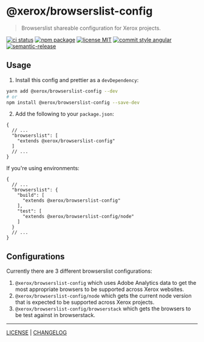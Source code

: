 # @xerox/browserslist-config

> Browserslist shareable configuration for Xerox projects.

[![ci status][ci-badge]][ci-link]
[![npm package][npm-badge]][npm-link]
[![license MIT][license-badge]][license-link]
[![commit style angular][commit-style-badge]][commit-style-link]
[![semantic-release][semantic-release-badge]][semantic-release-link]

## Usage
1. Install this config and prettier as a `devDependency`:
```bash
yarn add @xerox/browserslist-config --dev
# or
npm install @xerox/browserslist-config --save-dev
```
2. Add the following to your `package.json`:
```jsonc
{
  // ...
  "browserslist": [
    "extends @xerox/browserslist-config"
  ]
  // ...
}
```
If you're using environments:
```jsonc
{
  // ...
  "browserslist": {
    "build": [
      "extends @xerox/browserslist-config"
    ],
    "test": [
      "extends @xerox/browserslist-config/node"
    ]
  }
  // ...
}
```

## Configurations
Currently there are 3 different browserslist configurations:
1. `@xerox/browserslist-config` which uses Adobe Analytics data to get the most appropriate browsers to be supported across Xerox websites.
2. `@xerox/browserslist-config/node` which gets the current node version that is expected to be supported across Xerox projects.
3. `@xerox/browserslist-config/browserstack` which gets the browsers to be test against in browserstack.


---
[LICENSE][license-link] | [CHANGELOG][changelog-link]

[license-link]: ../../LICENSE
[changelog-link]: ./CHANGELOG.md

[ci-badge]: https://flat.badgen.net/github/checks/xeroxinteractive/config/release?label=ci
[ci-link]: https://github.com/xeroxinteractive/config/actions?query=branch%3Arelease

[npm-badge]: https://flat.badgen.net/npm/v/@xerox/browserslist-config?color=cyan
[npm-link]: https://www.npmjs.com/package/@xerox/browserslist-config

[license-badge]: https://flat.badgen.net/badge/license/MIT

[commit-style-badge]: https://flat.badgen.net/badge/commit%20style/angular/purple
[commit-style-link]: https://github.com/angular/angular.js/blob/master/DEVELOPERS.md#-git-commit-guidelines

[semantic-release-badge]: https://flat.badgen.net/badge/%20%20%F0%9F%93%A6%F0%9F%9A%80/semantic%20release/e10079
[semantic-release-link]: https://github.com/semantic-release/semantic-release
